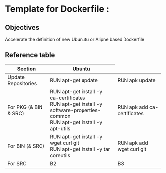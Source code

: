 # Template for Dockerfile :

Objectives
-
Accelerate the definition of new Ubunutu or Alipne based Dockerfile

Reference table
-

<table>
    <thead>
        <tr>
            <th>Section</th>
            <th>Ubuntu</th>
            <thAlpine</th>
        </tr>
    </thead>
    <tbody>
        <tr>
            <td>Update Repositories</td>
            <td>RUN apt-get update</td>
            <td>RUN apk update</td>
        </tr>
        <tr>
            <td>For PKG (& BIN & SRC)</td>
            <td>RUN apt-get install -y ca-certificates</br>RUN apt-get install -y software-properties-common</br>RUN apt-get install -y apt-utils</td>
            <td>RUN apk add ca-certificates</td>
        </tr>
        <tr>
            <td>For BIN (& SRC)</td>
            <td>RUN apt-get install -y wget curl git</br>RUN apt-get install -y tar coreutils</td>
            <td>RUN apk add wget curl git</td>
        </tr>      
         <tr>
            <td>For SRC</td>
            <td>B2</td>
            <td>B3</td>
        </tr>
    </tbody>
</table>
